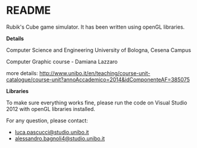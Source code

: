 # README #

Rubik's Cube game simulator. It has been written using openGL libraries.

**Details**

Computer Science and Engineering University of Bologna, Cesena Campus

Computer Graphic course - Damiana Lazzaro

more details: http://www.unibo.it/en/teaching/course-unit-catalogue/course-unit?annoAccademico=2014&idComponenteAF=385075

**Libraries**

To make sure everything works fine, please run the code on Visual Studio 2012 with openGL libraries installed.

For any question, please contact:

*  [luca.pascucci@studio.unibo.it](mailto:luca.pascucci@studio.unibo.it)
*  [alessandro.bagnoli4@studio.unibo.it](mailto:alessandro.bagnoli4@studio.unibo.it)